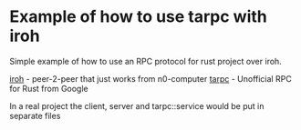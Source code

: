 # Example of how to use tarpc with iroh

Simple example of how to use an RPC protocol for rust project over iroh. 

[iroh](https://github.com/n0-computer/iroh) - peer-2-peer that just works from n0-computer
[tarpc](https://github.com/google/tarpc) - Unofficial RPC for Rust from Google

In a real project the client, server and tarpc::service would be put in separate files
